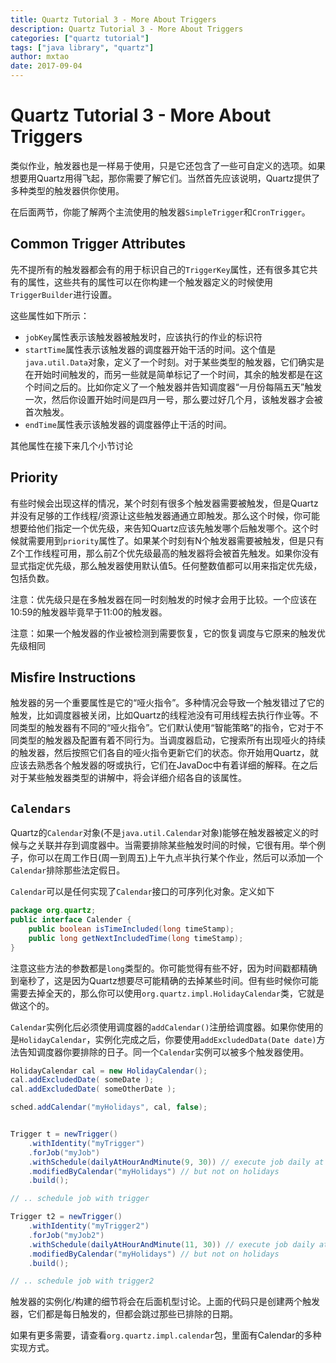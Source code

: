 ```yaml
---
title: Quartz Tutorial 3 - More About Triggers
description: Quartz Tutorial 3 - More About Triggers
categories: ["quartz tutorial"]
tags: ["java library", "quartz"]
author: mxtao
date: 2017-09-04
---
```


# Quartz Tutorial 3 - More About Triggers

类似作业，触发器也是一样易于使用，只是它还包含了一些可自定义的选项。如果想要用Quartz用得飞起，那你需要了解它们。当然首先应该说明，Quartz提供了多种类型的触发器供你使用。

在后面两节，你能了解两个主流使用的触发器`SimpleTrigger`和`CronTrigger`。

## Common Trigger Attributes

先不提所有的触发器都会有的用于标识自己的`TriggerKey`属性，还有很多其它共有的属性，这些共有的属性可以在你构建一个触发器定义的时候使用`TriggerBuilder`进行设置。

这些属性如下所示：

+ `jobKey`属性表示该触发器被触发时，应该执行的作业的标识符
+ `startTime`属性表示该触发器的调度器开始干活的时间。这个值是`java.util.Data`对象，定义了一个时刻。对于某些类型的触发器，它们确实是在开始时间触发的，而另一些就是简单标记了一个时间，其余的触发都是在这个时间之后的。比如你定义了一个触发器并告知调度器“一月份每隔五天”触发一次，然后你设置开始时间是四月一号，那么要过好几个月，该触发器才会被首次触发。
+ `endTime`属性表示该触发器的调度器停止干活的时间。

其他属性在接下来几个小节讨论

## Priority

有些时候会出现这样的情况，某个时刻有很多个触发器需要被触发，但是Quartz并没有足够的工作线程/资源让这些触发器通通立即触发。那么这个时候，你可能想要给他们指定一个优先级，来告知Quartz应该先触发哪个后触发哪个。这个时候就需要用到`priority`属性了。如果某个时刻有N个触发器需要被触发，但是只有Z个工作线程可用，那么前Z个优先级最高的触发器将会被首先触发。如果你没有显式指定优先级，那么触发器使用默认值5。任何整数值都可以用来指定优先级，包括负数。

注意：优先级只是在多触发器在同一时刻触发的时候才会用于比较。一个应该在10:59的触发器毕竟早于11:00的触发器。

注意：如果一个触发器的作业被检测到需要恢复，它的恢复调度与它原来的触发优先级相同

## Misfire Instructions

触发器的另一个重要属性是它的“哑火指令”。多种情况会导致一个触发错过了它的触发，比如调度器被关闭，比如Quartz的线程池没有可用线程去执行作业等。不同类型的触发器有不同的“哑火指令”。它们默认使用“智能策略”的指令，它对于不同类型的触发器及配置有着不同行为。当调度器启动，它搜索所有出现哑火的持续的触发器，然后按照它们各自的哑火指令更新它们的状态。你开始用Quartz，就应该去熟悉各个触发器的呀或执行，它们在JavaDoc中有着详细的解释。在之后对于某些触发器类型的讲解中，将会详细介绍各自的该属性。

## `Calendars`

Quartz的`Calendar`对象(不是`java.util.Calendar`对象)能够在触发器被定义的时候与之关联并存到调度器中。当需要排除某些触发时间的时候，它很有用。举个例子，你可以在周工作日(周一到周五)上午九点半执行某个作业，然后可以添加一个`Calendar`排除那些法定假日。

`Calendar`可以是任何实现了`Calendar`接口的可序列化对象。定义如下

```java
package org.quartz;
public interface Calender {
    public boolean isTimeIncluded(long timeStamp);
    public long getNextIncludedTime(long timeStamp);
}
```

注意这些方法的参数都是`long`类型的。你可能觉得有些不好，因为时间戳都精确到毫秒了，这是因为Quartz想要尽可能精确的去掉某些时间。但有些时候你可能需要去掉全天的，那么你可以使用`org.quartz.impl.HolidayCalendar`类，它就是做这个的。

`Calendar`实例化后必须使用调度器的`addCalendar()`注册给调度器。如果你使用的是`HolidayCalendar`，实例化完成之后，你要使用`addExcludedData(Date date)`方法告知调度器你要排除的日子。同一个`Calendar`实例可以被多个触发器使用。

```java
HolidayCalendar cal = new HolidayCalendar();
cal.addExcludedDate( someDate );
cal.addExcludedDate( someOtherDate );

sched.addCalendar("myHolidays", cal, false);


Trigger t = newTrigger()
    .withIdentity("myTrigger")
    .forJob("myJob")
    .withSchedule(dailyAtHourAndMinute(9, 30)) // execute job daily at 9:30
    .modifiedByCalendar("myHolidays") // but not on holidays
    .build();

// .. schedule job with trigger

Trigger t2 = newTrigger()
    .withIdentity("myTrigger2")
    .forJob("myJob2")
    .withSchedule(dailyAtHourAndMinute(11, 30)) // execute job daily at 11:30
    .modifiedByCalendar("myHolidays") // but not on holidays
    .build();

// .. schedule job with trigger2
```

触发器的实例化/构建的细节将会在后面机型讨论。上面的代码只是创建两个触发器，它们都是每日触发的，但都会跳过那些已排除的日期。

如果有更多需要，请查看`org.quartz.impl.calendar`包，里面有Calendar的多种实现方式。